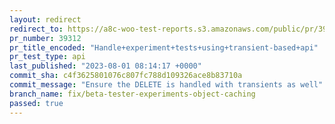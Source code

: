 ```yaml
---
layout: redirect
redirect_to: https://a8c-woo-test-reports.s3.amazonaws.com/public/pr/39312/api/index.html
pr_number: 39312
pr_title_encoded: "Handle+experiment+tests+using+transient-based+api"
pr_test_type: api
last_published: "2023-08-01 08:14:17 +0000"
commit_sha: c4f3625801076c807fc788d109326ace8b83710a
commit_message: "Ensure the DELETE is handled with transients as well"
branch_name: fix/beta-tester-experiments-object-caching
passed: true
---
```


